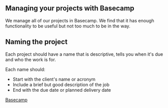 ## Managing your projects with Basecamp
We manage all of our projects in Basecamp.  We find that it has enough functionality to be useful but not too much to be in the way.  

## Naming the project
Each project should have a name that is descriptive, tells you when it's due and who the work is for.

Each name should:
- Start with the client's name or acronym
- Include a brief but good description of the job
- End with the due date or planned delivery date

[Basecamp](https://ecause.basecamphq.com/clients "Basecamp")


